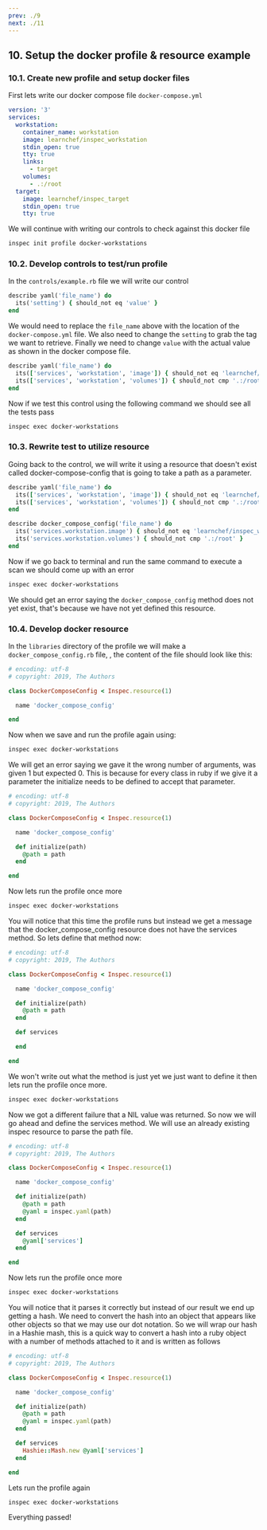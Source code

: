 ```yaml
---
prev: ./9
next: ./11
---
```


## 10. Setup the docker profile & resource example
### 10.1. Create new profile and setup docker files
First lets write our docker compose file `docker-compose.yml`
```yaml
version: '3'
services:
  workstation:
    container_name: workstation
    image: learnchef/inspec_workstation
    stdin_open: true
    tty: true
    links:
      - target
    volumes:
      - .:/root
  target:
    image: learnchef/inspec_target
    stdin_open: true
    tty: true
```

We will continue with writing our controls to check against this docker file
```bash
inspec init profile docker-workstations
```

### 10.2. Develop controls to test/run profile
In the `controls/example.rb` file we will write our control

```ruby
describe yaml('file_name') do
  its('setting') { should_not eq 'value' }
end
```

We would need to replace the `file_name` above with the location of the `docker-compose.yml` file. We also need to change the `setting` to grab the tag we want to retrieve. Finally we need to change `value` with the actual value as shown in the docker compose file.

```ruby
describe yaml('file_name') do
  its(['services', 'workstation', 'image']) { should_not eq 'learnchef/inspec_workstation' }
  its(['services', 'workstation', 'volumes']) { should_not cmp '.:/root' }
end
```

Now if we test this control using the following command we should see all the tests pass

```bash
inspec exec docker-workstations
```

### 10.3. Rewrite test to utilize resource
Going back to the control, we will write it using a resource that doesn't exist called docker-compose-config that is going to take a path as a parameter.

```ruby
describe yaml('file_name') do
  its(['services', 'workstation', 'image']) { should_not eq 'learnchef/inspec_workstation' }
  its(['services', 'workstation', 'volumes']) { should_not cmp '.:/root' }
end

describe docker_compose_config('file_name') do
  its('services.workstation.image') { should_not eq 'learnchef/inspec_workstation' }
  its('services.workstation.volumes') { should_not cmp '.:/root' }
end
```

Now if we go back to terminal and run the same command to execute a scan we should come up with an error

```bash
inspec exec docker-workstations
```

We should get an error saying the `docker_compose_config` method does not yet exist, that's because we have not yet defined this resource.

### 10.4. Develop docker resource
In the `libraries` directory of the profile we will make a `docker_compose_config.rb` file, , the content of the file should look like this:

```ruby
# encoding: utf-8
# copyright: 2019, The Authors

class DockerComposeConfig < Inspec.resource(1)

  name 'docker_compose_config'

end
```

Now when we save and run the profile again using:

```bash
inspec exec docker-workstations
```

We will get an error saying we gave it the wrong number of arguments, was given 1 but expected 0. This is because for every class in ruby if we give it a parameter the initialize needs to be defined to accept that parameter.

```ruby
# encoding: utf-8
# copyright: 2019, The Authors

class DockerComposeConfig < Inspec.resource(1)

  name 'docker_compose_config'

  def initialize(path)
    @path = path
  end

end
```

Now lets run the profile once more

```bash
inspec exec docker-workstations
```

You will notice that this time the profile runs but instead we get a message that the docker_compose_config resource does not have the services method. So lets define that method now:

```ruby
# encoding: utf-8
# copyright: 2019, The Authors

class DockerComposeConfig < Inspec.resource(1)

  name 'docker_compose_config'

  def initialize(path)
    @path = path
  end

  def services

  end

end
```

We won't write out what the method is just yet we just want to define it then lets run the profile once more.

```bash
inspec exec docker-workstations
```

Now we got a different failure that a NIL value was returned. So now we will go ahead and define the services method. We will use an already existing inspec resource to parse the path file.

```ruby
# encoding: utf-8
# copyright: 2019, The Authors

class DockerComposeConfig < Inspec.resource(1)

  name 'docker_compose_config'

  def initialize(path)
    @path = path
    @yaml = inspec.yaml(path)
  end

  def services
    @yaml['services']
  end

end
```

Now lets run the profile once more

```bash
inspec exec docker-workstations
```

You will notice that it parses it correctly but instead of our result we end up getting a hash. We need to convert the hash into an object that appears like other objects so that we may use our dot notation. So we will wrap our hash in a Hashie mash, this is a quick way to convert a hash into a ruby object with a number of methods attached to it and is written as follows

```ruby
# encoding: utf-8
# copyright: 2019, The Authors

class DockerComposeConfig < Inspec.resource(1)

  name 'docker_compose_config'

  def initialize(path)
    @path = path
    @yaml = inspec.yaml(path)
  end

  def services
    Hashie::Mash.new @yaml['services']
  end

end
```

Lets run the profile again

```bash
inspec exec docker-workstations
```

Everything passed!


